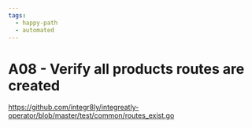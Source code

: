 ```yaml
---
tags:
  - happy-path
  - automated
---
```


# A08 - Verify all products routes are created

https://github.com/integr8ly/integreatly-operator/blob/master/test/common/routes_exist.go
